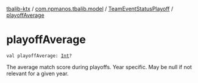 [tbalib-ktx](../../index.md) / [com.npmanos.tbalib.model](../index.md) / [TeamEventStatusPlayoff](index.md) / [playoffAverage](./playoff-average.md)

# playoffAverage

`val playoffAverage: `[`Int`](https://kotlinlang.org/api/latest/jvm/stdlib/kotlin/-int/index.html)`?`

The average match score during playoffs. Year specific. May be null if not relevant for a given year.

